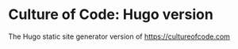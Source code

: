 # Culture of Code: Hugo version

The Hugo static site generator version of https://cultureofcode.com
